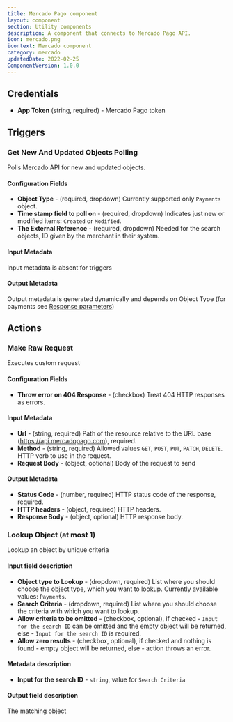 ```yaml
---
title: Mercado Pago component
layout: component
section: Utility components
description: A component that connects to Mercado Pago API.
icon: mercado.png
icontext: Mercado component
category: mercado
updatedDate: 2022-02-25
ComponentVersion: 1.0.0
---
```


## Credentials

* **App Token** (string, required) - Mercado Pago token

## Triggers

### Get New And Updated Objects Polling

Polls Mercado API for new and updated objects.

#### Configuration Fields

* **Object Type** - (required, dropdown) Currently supported only `Payments` object.
* **Time stamp field to poll on** - (required, dropdown) Indicates just new or modified items: `Created` or `Modified`.
* **The External Reference** - (required, dropdown) Needed for the search objects, ID given by the merchant in their system.

#### Input Metadata

Input metadata is absent for triggers

#### Output Metadata

Output metadata is generated dynamically and depends on Object Type (for payments see [Response parameters](https://www.mercadopago.com.ar/developers/en/reference/payments/_payments_search/get))

## Actions

### Make Raw Request

Executes custom request

#### Configuration Fields

* **Throw error on 404 Response** - (сheckbox) Treat 404 HTTP responses as errors.

#### Input Metadata

* **Url** - (string, required) Path of the resource relative to the URL base (https://api.mercadopago.com), required.
* **Method** - (string, required) Allowed values `GET`, `POST`, `PUT`, `PATCH`, `DELETE`. HTTP verb to use in the request.
* **Request Body** - (object, optional) Body of the request to send

#### Output Metadata

* **Status Code** - (number, required) HTTP status code of the response, required.
* **HTTP headers** - (object, required) HTTP headers.
* **Response Body** - (object, optional) HTTP response body.

### Lookup Object (at most 1)

Lookup an object by unique criteria

#### Input field description

* **Object type to Lookup** - (dropdown, required) List where you should choose the object type, which you want to lookup. Currently available values: `Payments`.
* **Search Criteria** - (dropdown, required) List where you should choose the criteria with which you want to lookup.
* **Allow criteria to be omitted** - (checkbox, optional), if checked - `Input for the search ID` can be omitted and the empty object will be returned, else - `Input for the search ID` is required.
* **Allow zero results** - (checkbox, optional), if checked and nothing is found - empty object will be returned, else - action throws an error.

#### Metadata description

* **Input for the search ID** - `string`, value for `Search Criteria`

#### Output field description

The matching object
